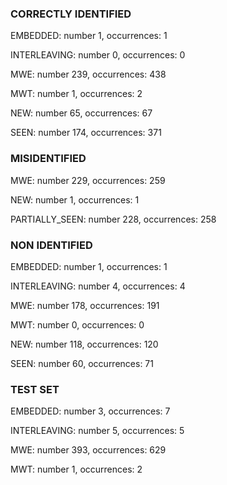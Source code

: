 ### CORRECTLY IDENTIFIED

EMBEDDED: number 1, occurrences: 1

INTERLEAVING: number 0, occurrences: 0

MWE: number 239, occurrences: 438

MWT: number 1, occurrences: 2

NEW: number 65, occurrences: 67

SEEN: number 174, occurrences: 371

### MISIDENTIFIED

MWE: number 229, occurrences: 259

NEW: number 1, occurrences: 1

PARTIALLY_SEEN: number 228, occurrences: 258

### NON IDENTIFIED

EMBEDDED: number 1, occurrences: 1

INTERLEAVING: number 4, occurrences: 4

MWE: number 178, occurrences: 191

MWT: number 0, occurrences: 0

NEW: number 118, occurrences: 120

SEEN: number 60, occurrences: 71

### TEST SET

EMBEDDED: number 3, occurrences: 7

INTERLEAVING: number 5, occurrences: 5

MWE: number 393, occurrences: 629

MWT: number 1, occurrences: 2

